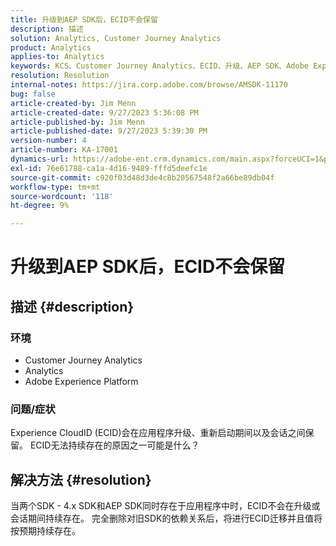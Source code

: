 ```yaml
---
title: 升级到AEP SDK后，ECID不会保留
description: 描述
solution: Analytics, Customer Journey Analytics
product: Analytics
applies-to: Analytics
keywords: KCS、Customer Journey Analytics、ECID、升级、AEP SDK、Adobe Experience Platform、Experience CloudID
resolution: Resolution
internal-notes: https://jira.corp.adobe.com/browse/AMSDK-11170
bug: false
article-created-by: Jim Menn
article-created-date: 9/27/2023 5:36:08 PM
article-published-by: Jim Menn
article-published-date: 9/27/2023 5:39:30 PM
version-number: 4
article-number: KA-17001
dynamics-url: https://adobe-ent.crm.dynamics.com/main.aspx?forceUCI=1&pagetype=entityrecord&etn=knowledgearticle&id=e48bd550-5c5d-ee11-be6f-6045bd006268
exl-id: 76e61788-ca1a-4d16-9489-fffd5deefc1e
source-git-commit: c920f03d48d3de4c8b20567548f2a66be89db04f
workflow-type: tm+mt
source-wordcount: '118'
ht-degree: 9%

---
```


# 升级到AEP SDK后，ECID不会保留

## 描述 {#description}


### <b>环境</b>

- Customer Journey Analytics
- Analytics
- Adobe Experience Platform




### <b>问题/症状</b>

Experience CloudID (ECID)会在应用程序升级、重新启动期间以及会话之间保留。 ECID无法持续存在的原因之一可能是什么？


## 解决方法 {#resolution}


当两个SDK - 4.x SDK和AEP SDK同时存在于应用程序中时，ECID不会在升级或会话期间持续存在。 完全删除对旧SDK的依赖关系后，将进行ECID迁移并且值将按预期持续存在。
